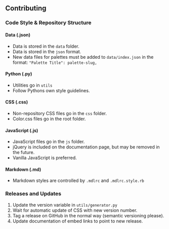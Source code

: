 ## Contributing

### Code Style & Repository Structure

#### Data (.json)
- Data is stored in the `data` folder.
- Data is stored in the `json` format.
- New data files for palettes must be added to `data/index.json` in the format: `"Palette Title": palette-slug,`

#### Python (.py)
- Utilities go in `utils`
- Follow Pythons own style guidelines.

#### CSS (.css)
- Non-repository CSS files go in the `css` folder.
- Color.css files go in the root folder.

#### JavaScript (.js)
- JavaScript files go in the `js` folder.
- jQuery is included on the documentation page, but may be removed in the future.
- Vanilla JavaScript is preferred.

#### Markdown (.md)
- Markdown styles are controlled by `.mdlrc` and `.mdlrc.style.rb`

### Releases and Updates
1. Update the version variable in `utils/generator.py`
2. Wait for automatic update of CSS with new version number.
3. Tag a release on GitHub in the normal way (semantic versioning please).
4. Update documentation of embed links to point to new release.
